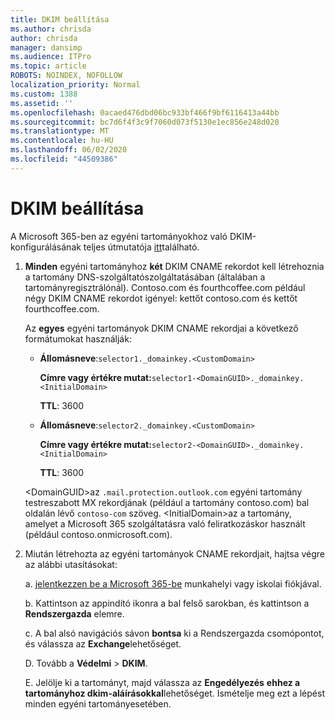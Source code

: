 ```yaml
---
title: DKIM beállítása
ms.author: chrisda
author: chrisda
manager: dansimp
ms.audience: ITPro
ms.topic: article
ROBOTS: NOINDEX, NOFOLLOW
localization_priority: Normal
ms.custom: 1388
ms.assetid: ''
ms.openlocfilehash: 0acaed476dbd06bc933bf466f9bf6116413a44bb
ms.sourcegitcommit: bc7d6f4f3c9f7060d073f5130e1ec856e248d020
ms.translationtype: MT
ms.contentlocale: hu-HU
ms.lasthandoff: 06/02/2020
ms.locfileid: "44509386"
---
```

# <a name="setup-dkim"></a>DKIM beállítása

A Microsoft 365-ben az egyéni tartományokhoz való DKIM-konfigurálásának teljes útmutatója [itt](https://docs.microsoft.com/microsoft-365/security/office-365-security/use-dkim-to-validate-outbound-email#steps-you-need-to-do-to-manually-set-up-dkim)található.

1. **Minden** egyéni tartományhoz **két** DKIM CNAME rekordot kell létrehoznia a tartomány DNS-szolgáltatószolgáltatásában (általában a tartományregisztrálónál). Contoso.com és fourthcoffee.com például négy DKIM CNAME rekordot igényel: kettőt contoso.com és kettőt fourthcoffee.com.

   Az **egyes** egyéni tartományok DKIM CNAME rekordjai a következő formátumokat használják:

   - **Állomásneve**:`selector1._domainkey.<CustomDomain>`

     **Címre vagy értékre mutat:**`selector1-<DomainGUID>._domainkey.<InitialDomain>`

     **TTL**: 3600

   - **Állomásneve**:`selector2._domainkey.<CustomDomain>`

     **Címre vagy értékre mutat:**`selector2-<DomainGUID>._domainkey.<InitialDomain>`

     **TTL**: 3600

   \<DomainGUID\>az `.mail.protection.outlook.com` egyéni tartomány testreszabott MX rekordjának (például a tartomány contoso.com) bal oldalán lévő `contoso-com` szöveg. \<InitialDomain\>az a tartomány, amelyet a Microsoft 365 szolgáltatásra való feliratkozáskor használt (például contoso.onmicrosoft.com).

2. Miután létrehozta az egyéni tartományok CNAME rekordjait, hajtsa végre az alábbi utasításokat:

   a. [jelentkezzen be a Microsoft 365-be](https://support.office.microsoft.com/article/e9eb7d51-5430-4929-91ab-6157c5a050b4) munkahelyi vagy iskolai fiókjával.

   b. Kattintson az appindító ikonra a bal felső sarokban, és kattintson a **Rendszergazda** elemre.

   c. A bal alsó navigációs sávon **bontsa** ki a Rendszergazda csomópontot, és válassza az **Exchange**lehetőséget.

   D. Tovább a **Védelmi**  >  **DKIM**.

   E. Jelölje ki a tartományt, majd válassza az **Engedélyezés** **ehhez a tartományhoz dkim-aláírásokkal**lehetőséget. Ismételje meg ezt a lépést minden egyéni tartományesetében.
